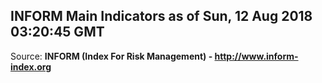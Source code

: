 ## INFORM Main Indicators as of Sun, 12 Aug 2018 03:20:45 GMT

Source: **INFORM (Index For Risk Management) - http://www.inform-index.org**
